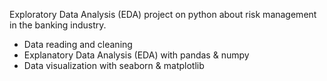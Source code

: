Exploratory Data Analysis (EDA) project on python about risk management in the banking industry.
- Data reading and cleaning
- Explanatory Data Analysis (EDA) with pandas & numpy
- Data visualization with seaborn & matplotlib
